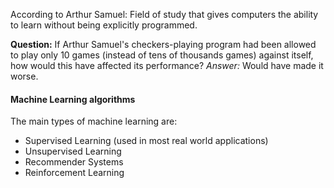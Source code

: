 According to Arthur Samuel: Field of study that gives computers the ability to learn without being explicitly programmed.

**Question:** If Arthur Samuel's checkers-playing program had been allowed to play only 10 games (instead of tens of thousands games) against itself, how would this have affected its performance?
*Answer:* Would have made it worse.

#### Machine Learning algorithms
The main types of machine learning are:
- Supervised Learning (used in most real world applications)
- Unsupervised Learning
- Recommender Systems
- Reinforcement Learning